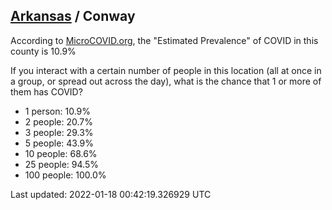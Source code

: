
## [Arkansas](/united-states/arkansas) / Conway

According to [MicroCOVID.org](http://microcovid.org),
the "Estimated Prevalence" of COVID in this county is 10.9%

If you interact with a certain number of people in this location
(all at once in a group, or spread out across the day), what is the chance that
1 or more of them has COVID?

- 1 person: 10.9%
- 2 people: 20.7%
- 3 people: 29.3%
- 5 people: 43.9%
- 10 people: 68.6%
- 25 people: 94.5%
- 100 people: 100.0%

Last updated: 2022-01-18 00:42:19.326929 UTC
